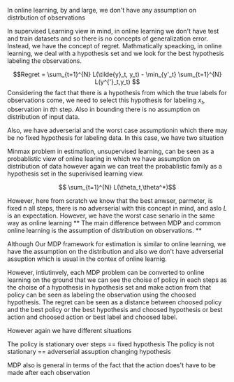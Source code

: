 In online learning, by and large, we don't have any assumption on distrbution of observations


In supervised Learning view in mind, in online learning we don't have test and train datasets and so there is no concepts of generalization error. Instead, we have the concept of regret. Mathmatically speacking, in online learning, we deal with a hypothesis set and we look for the best hypothesis labeling the observations. 

$$Regret = \sum_{t=1}^{N} L(\tilde{y}_t, y_t) - \min_{y'_t} \sum_{t=1}^{N} L(y^{'}_t,y_t) $$
Considering the fact that there is a hypothesis from which the true labels for observations come, we need to select this hypothesis for labeling $x_t$, observation in  $t$th  step. Also in bounding there is no assumption on distribution of input data. 

Also, we have adverserial and the worst case assumptionin which there may be no fixed hypothesis for labeling data. In this case, we have two situation



Minmax problem in estimation, unsupervised learning, can be seen as a probablistic view of online learing in which we have assumption on distribution of data however again we can treat the probablistic family as a hypothesis set in the superivised learning view. 

$$ \sum_{t=1}^{N} L(\theta_t,\theta^*)$$

However, here from scratch we know that the best anwser, parmeter, is fixed n all steps, there is no adverserial with this concept in mind, and aslo $L$ is an expectation. However, we have the worst case senario in the same way as online learning 
**
The main difference  between MDP and common online learning is the assumption of distribution on observations.
** 

Although Our MDP framework for estimation is similar to online learning,  we have the assumption on the distribution and also we don't have adverserial assuption which is usual in the contex of online learnig. 

However, intiutinvely, each MDP problem can be converted to online learning on the ground that we can see the choise of policy in each steps as the choise of a hypothesis in hypothesis set and make action from that policy can be seen as labeling the observation using the choosed hypothesis. The regret can be seen as a distance between choosed policy and the best policy or the best hypothesis and choosed hypothesis or best action and choosed action or best label and choosed label.

However again we have different situations

The policy is stationary over steps == fixed hypothesis
The policy is not stationary == adverserial assuption changing hypothesis

MDP also is general in terms of the fact that the action does't have to be made after each observation 